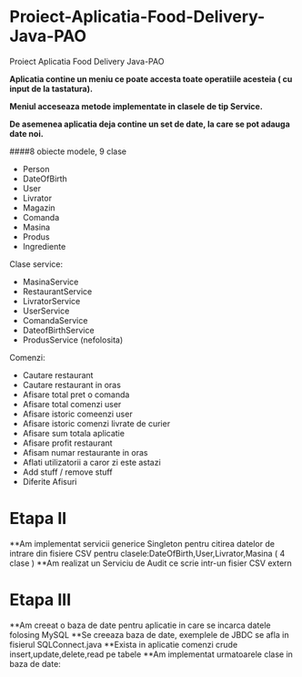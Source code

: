 # Proiect-Aplicatia-Food-Delivery-Java-PAO
Proiect Aplicatia Food Delivery Java-PAO

**Aplicatia contine un meniu ce poate accesta toate operatiile acesteia ( cu input de la tastatura).**

**Meniul acceseaza metode implementate in clasele de tip Service.**

**De asemenea aplicatia deja contine un set de date, la care se pot adauga date noi.**

####8 obiecte modele, 9 clase
 * Person
 * DateOfBirth
 * User
 * Livrator
 * Magazin
 * Comanda
 * Masina
 * Produs
 * Ingrediente
 
 Clase service:
 * MasinaService
 * RestaurantService
 * LivratorService
 * UserService
 * ComandaService
 * DateofBirthService
 * ProdusService (nefolosita)
 
 Comenzi:
 * Cautare restaurant
 * Cautare restaurant in oras
 * Afisare total pret o comanda
 * Afisare total comenzi user
 * Afisare istoric comeenzi user
 * Afisare istoric comenzi livrate de curier
 * Afisare sum totala aplicatie
 * Afisare profit restaurant
 * Afisam numar restaurante in oras
 * Aflati utilizatorii a caror zi este astazi
 * Add stuff / remove stuff
 * Diferite Afisuri


# Etapa II
**Am implementat servicii generice Singleton pentru citirea datelor de intrare din fisiere CSV pentru clasele:DateOfBirth,User,Livrator,Masina ( 4 clase )
**Am realizat un Serviciu de Audit ce scrie intr-un fisier CSV extern

# Etapa III
**Am creeat o baza de date pentru aplicatie in care se incarca datele folosing MySQL
**Se creeaza baza de date, exemplele de JBDC se afla in fisierul SQLConnect.java
**Exista in aplicatie comenzi crude insert,update,delete,read pe tabele
**Am implementat urmatoarele clase in baza de date:
